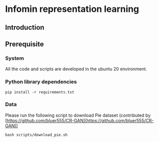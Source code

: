 # Infomin representation learning

## Introduction

## Prerequisite
### System
All the code and scripts are developed in the ubuntu 20 environment.

### Python library dependencies
```
pip install -r requirements.txt
```

### Data
Please run the following script to download Pie dataset (contributed by [https://github.com/bluer555/CR-GAN](https://github.com/bluer555/CR-GAN))
```
bash scripts/download_pie.sh
```
